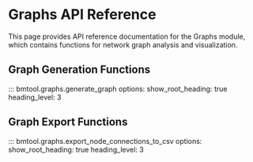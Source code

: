 # Graphs API Reference

This page provides API reference documentation for the Graphs module, which contains functions for network graph analysis and visualization.

## Graph Generation Functions

::: bmtool.graphs.generate_graph
    options:
      show_root_heading: true
      heading_level: 3

## Graph Export Functions

::: bmtool.graphs.export_node_connections_to_csv
    options:
      show_root_heading: true
      heading_level: 3
